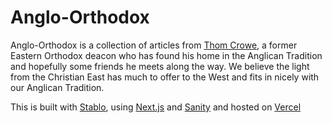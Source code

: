 # Anglo-Orthodox

Anglo-Orthodox is a collection of articles from [Thom Crowe](https://thomcrowe.com), a former Eastern Orthodox deacon who has found his home in the Anglican Tradition and hopefully some friends he meets along the way. We believe the light from the Christian East has much to offer to the West and fits in nicely with our Anglican Tradition.

This is built with [Stablo](https://web3templates.com/), using [Next.js](https://nextjs.org) and [Sanity](https://sanity.io) and hosted on [Vercel](https://vercel.com)

